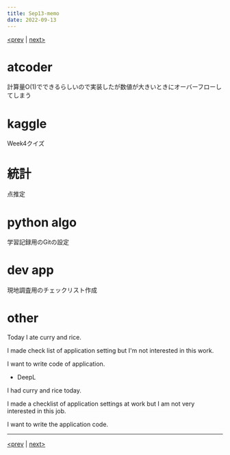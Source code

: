 ```yaml
---
title: Sep13-memo 
date: 2022-09-13 
---
```


[<prev](https://idekworks.github.io/TechnicalMemo/2022/09/12/Sep12.html) | [next>](https://idekworks.github.io/TechnicalMemo/2022/09/14/Sep14.html) 

# atcoder
計算量O(1)でできるらしいので実装したが数値が大きいときにオーバーフローしてしまう

# kaggle
Week4クイズ


# 統計
点推定

# python algo
学習記録用のGitの設定

# dev app
現地調査用のチェックリスト作成

# other
Today I ate curry and rice.

I made check list of application setting but I'm not interested in this work.

I want to write code of application.

- DeepL

I had curry and rice today.

I made a checklist of application settings at work but I am not very interested in this job.

I want to write the application code.

***

[<prev](https://idekworks.github.io/TechnicalMemo/2022/09/12/Sep12.html) | [next>](https://idekworks.github.io/TechnicalMemo/2022/09/14/Sep14.html)

